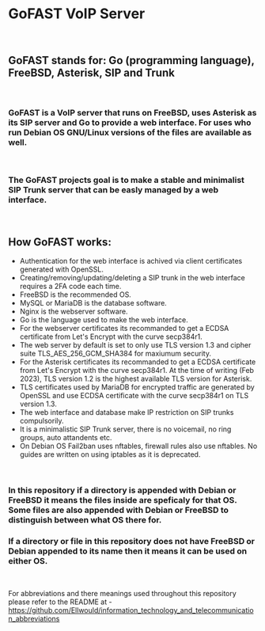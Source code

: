 # GoFAST VoIP Server

<br>

## GoFAST stands for: Go (programming language), FreeBSD, Asterisk, SIP and Trunk

<br>

### GoFAST is a VoIP server that runs on FreeBSD, uses Asterisk as its SIP server and Go to provide a web interface. For uses who run Debian OS GNU/Linux versions of the files are available as well.

<br>

### The GoFAST projects goal is to make a stable and minimalist SIP Trunk server that can be easly managed by a web interface.

<br>

## How GoFAST works:

- Authentication for the web interface is achived via client certificates generated with OpenSSL.
- Creating/removing/updating/deleting a SIP trunk in the web interface requires a 2FA code each time.
- FreeBSD is the recommended OS.
- MySQL or MariaDB is the database software.
- Nginx is the webserver software.
- Go is the language used to make the web interface.
- For the webserver certificates its recommanded to get a ECDSA certificate from Let's Encrypt with the curve secp384r1.
- The web server by default is set to only use TLS version 1.3 and cipher suite TLS_AES_256_GCM_SHA384 for maxiumum security.
- For the Asterisk certificates its recommanded to get a ECDSA certificate from Let's Encrypt with the curve secp384r1. At the time of writing (Feb 2023), TLS version 1.2 is the highest available TLS version for Asterisk.
- TLS certificates used by MariaDB for encrypted traffic are generated by OpenSSL and use ECDSA certificate with the curve secp384r1 on TLS version 1.3.
- The web interface and database make IP restriction on SIP trunks compulsorily.
- It is a minimalistic SIP Trunk server, there is no voicemail, no ring groups, auto attandents etc.
- On Debian OS Fail2ban uses nftables, firewall rules also use nftables. No guides are written on using iptables as it is deprecated.

<br>

### In this repository if a directory is appended with Debian or FreeBSD it means the files inside are speficaly for that OS. Some files are also appended with Debian or FreeBSD to distinguish between what OS there for.

### If a directory or file in this repository does not have FreeBSD or Debian appended to its name then it means it can be used on either OS.

<br>

For abbreviations and there meanings used throughout this repository please refer to the README at - https://github.com/Ellwould/information_technology_and_telecommunication_abbreviations
